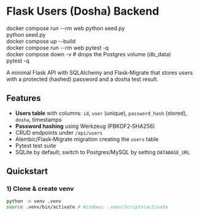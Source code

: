 # Flask Users (Dosha) Backend

docker compose run --rm web python seed.py  
python seed.py  
docker compose up --build  
docker compose run --rm web pytest -q  
docker compose down -v   # drops the Postgres volume (db_data)  
pytest -q  

A minimal Flask API with SQLAlchemy and Flask‑Migrate that stores users with a protected (hashed) password and a dosha test result.


## Features
- **Users table** with columns: `id`, `user` (unique), `password_hash` (stored), `dosha`, timestamps
- **Password hashing** using Werkzeug (PBKDF2‑SHA256)
- CRUD endpoints under `/api/users`
- Alembic/Flask‑Migrate migration creating the `users` table
- Pytest test suite
- SQLite by default; switch to Postgres/MySQL by setting `DATABASE_URL`


## Quickstart


### 1) Clone & create venv
```bash
python -m venv .venv
source .venv/bin/activate # Windows: .venv\Scripts\activate